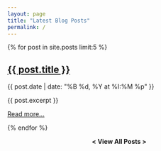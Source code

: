 ```yaml
---
layout: page
title: "Latest Blog Posts"
permalink: /
---
```


{% for post in site.posts limit:5 %}
<div class="post-preview">
  <h2><a href="{{ post.url | relative_url }}">{{ post.title }}</a></h2>
  <p class="post-date">{{ post.date | date: "%B %d, %Y at %I:%M %p" }}</p>
  <div class="post-content">
      {{ post.excerpt }}
    </div>
    <p><a href="{{ post.url | relative_url }}">Read more...</a></p>
  </div>
{% endfor %}

<p style="text-align: center;">
  <a href="/blog/" style="text-decoration: none; font-weight: bold;">&lt; View All Posts &gt;</a>
</p>
